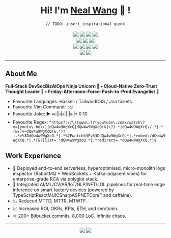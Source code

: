 <div align="center">
	<h1>Hi! I'm <a href="https://neowsl.github.io">Neal Wang</a> 🐬 !</h1>
    <div><code>// TODO: insert inspirational quote</code></div>
	<br />
	<a href="https://gnu.org/gnu/linux-and-gnu.en.html"><img src="https://img.shields.io/badge/OS-GNU/Linux-cdd6f4?style=flat&logo=gnu" /></a>
	<a href="https://nixos.org"><img src="https://img.shields.io/badge/DISTRO-NixOS-74c7ec?style=flat&logo=nixos" /></a>
	<a href="https://hyprland.org"><img src="https://img.shields.io/badge/WC-Hyprland-89dceb?style=flat&logo=elixir" /></a>
	<a href="https://neovim.io"><img src="https://img.shields.io/badge/EDITOR-Neovim-a6e3a1?style=flat&logo=neovim" /></a>
	<br />
	<a href="https://github.com/neowsl"><img src="https://img.shields.io/github/stars/neowsl?color=cdd6f4&label=GITHUB&style=flat&logo=github" /></a>
	<a href="mailto:nealwang.sh@pm.me"><img src="https://img.shields.io/badge/EMAIL-nealwang.sh@pm.me-b4befe?style=flat&logo=protonmail" /></a>
	<a href="https://linkedin.com/in/neal-wang-a67717234"><img src="https://img.shields.io/badge/LINKEDIN-Neal_Wang-74c7ec?style=flat&logo=linkedin" /></a>
	<br />
	<a href="https://rust-lang.org"><img src="https://img.shields.io/badge/LANG-Rust-f2cdcd?style=flat&logo=rust" /></a>
	<a href="https://haskell.org"><img src="https://img.shields.io/badge/Haskell-b4befe?style=flat&logo=haskell" /></a>
	<a href="https://typescriptlang.org"><img src="https://img.shields.io/badge/TypeScript-74c7ec?style=flat&logo=typescript" /></a>
	<a href="https://go.dev"><img src="https://img.shields.io/badge/Go-94e2d5?style=flat&logo=go" /></a>
	<br />
	<a href="https://youtube.com/@neowsl"><img src="https://img.shields.io/youtube/channel/subscribers/UCOaIT1nP-FhOFlhz2_fzJ1Q?style=flat&logo=youtube&label=YOUTUBE&color=eba0ac" /></a>
	<a href="https://discord.gg/RRfW8FrX3E"><img src="https://img.shields.io/discord/831364077875626015?color=74c7ec&label=DISCORD&logo=discord" /></a>
</div>

---

## About Me

**Full-Stack DevSecBizAIOps Ninja Unicorn 🦄 • Cloud-Native Zero-Trust Thought Leader 🧠 • Friday-Afternoon-Force-Push-to-Prod Evangelist 🚨**

- Favourite Languages: Haskell / TailwindCSS / Jira tickets
- Favourite Vim Command: `:q!`
- Favourite Joke: ▶︎ •၊၊||၊|။||||။‌‌‌‌‌၊|• 0:10
- Favourite Regex: `^https?:\/\/(www\.)?(youtube\.com\/watch\?v=|youtu\.be\/)(dQw4w9WgXcQ|dQw4w9WgXcQ(&|\?).*|dQw4w9WgXcQ\/.*|.*[&?]v=dQw4w9WgXcQ(&.*)?|.*v%3DdQw4w9WgXcQ.*|.*%2Fwatch%3Fv%3DdQw4w9WgXcQ.*|.*embed\/dQw4w9WgXcQ.*|.*[&?]list=.*dQw4w9WgXcQ.*|.*redirect=.*dQw4w9WgXcQ.*)$`

## Work Experience

- 🔎 Deployed end-to-end serverless, hyperoptimised, micro-monolith logs inspector (RabbitMQ + WebSockets + Kafka-adjacent vibes) for enterprise-grade RCA via polyglot stack.
- 🚀 Integrated AI/ML/CV/AR/IoT/NLP/NFT/LOL pipelines for real-time edge inference on smart factory devices (powered by TypeScriptReactMUICSharpASPNETCore™ and caffeine).
- 📉 Reduced MTTD, MTTR, MTWTF.
- 📈 Increased ROI, OKRs, KPIs, ETH, and serotonin.
- ♾️ 200+ Bitbucket commits. 8,000 LoC. Infinite chaos.

---

<div align="center">
	<img src="https://github-readme-stats.vercel.app/api?username=neowsl&hide_title=true&hide_rank=true&show_icons=true&include_all_commits=true&line_height=24&hide_border=true&number_format=long&bg_color=1e1e2e&text_color=cdd6f4&icon_color=cba6f7&title_color=94e2d5" />
	<img src="https://github-readme-stats.vercel.app/api/top-langs/?username=neowsl&hide_title=true&langs_count=8&layout=compact&hide_border=true&bg_color=1e1e2e&text_color=cdd6f4&icon_color=cba6f7&title_color=94e2d5" />
</div>
